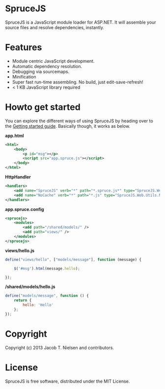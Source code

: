 SpruceJS
========
SpruceJS is a JavaScript module loader for ASP.NET. It will assemble your source files and resolve dependencies, instantly.

Features
========
* Module centric JavaScript development.
* Automatic dependency resolution.
* Debugging via sourcemaps.
* Minification
* Super fast run-time assembling. No build, just edit-save-refresh!
* < 1 KB JavaScript library required

Howto get started
=================
You can explore the different ways of using SpruceJS by heading over to the [Getting started guide](https://github.com/whoknewdk/SpruceJS/wiki/Getting-started). 
Basically though, it works as below.

**app.html**
```xml
<html>
	<body>
		<p id="msg"></p>
		<script src="app.spruce.js"></script>
	</body>
</html>
```

**HttpHandler**
```xml
<handlers>
	<add name="SpruceJS" verb="*" path="*.spruce.js*" type="SpruceJS.Web.SpruceJSHttpHandler,SpruceJS.Web" />
	<add name="NoCache" verb="*" path="*.js" type="SpruceJS.Web.Utils.NoCacheHttpHandler,SpruceJS.Web" />
</handlers>
```

**app.spruce.config**
```xml
<sprucejs>
	<modules>
		<add path="/shared/models/" />
		<add path="views/" />
	</modules>
</sprucejs>
```

**views/hello.js**
```javascript
define("views/hello", ["models/message"], function (message) {

	$('#msg').html(message.hello);

});
```

**/shared/models/hello.js**
```javascript
define("models/message", function () {
	return {
		hello: 'Hello'
	};
});
```

Copyright
=========
Copyright (c) 2013 Jacob T. Nielsen and contributors.

License
=======
SpruceJS is free software, distributed under the MIT License.
